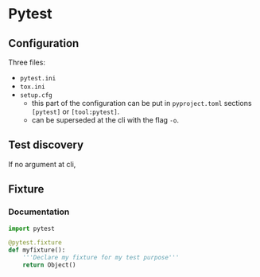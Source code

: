 # Pytest

## Configuration

Three files:

- `pytest.ini`
- `tox.ini`
- `setup.cfg`
    - this part of the configuration can be put in `pyproject.toml` sections
      `[pytest]` or `[tool:pytest]`.
    - can be superseded at the cli with the flag `-o`.


## Test discovery

If no argument at cli,


## Fixture

### Documentation


```python
import pytest

@pytest.fixture
def myfixture():
    '''Declare my fixture for my test purpose'''
    return Object()

```
